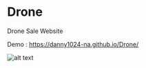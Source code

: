 # Drone
Drone Sale Website

Demo : https://danny1024-na.github.io/Drone/


![alt text](https://github.com/Danny1024-na/Drone/blob/main/new%20screenshoot.png)
